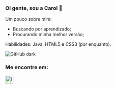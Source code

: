 ### Oi gente, sou a Carol 👋

Um pouco sobre mim:
- Buscando por aprendizado;
- Procurando minha melhor versão;

Habilidades: Java, HTML5 e CSS3 (por enquanto).

![GitHub dark](https://github-readme-stats.vercel.app/api?username=yeyhacarol&show_icons=true?username=anuraghazra&show_icons=true&theme=gruvbox&hide_bord)

### Me encontre em:

[<img src='https://cdn.jsdelivr.net/npm/simple-icons@3.0.1/icons/linkedin.svg' alt='linkedin' height='25'>](https://www.linkedin.com/in/carolina-chaves-b841b921b//)
